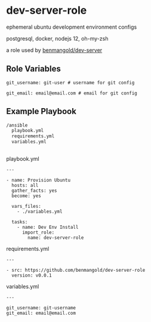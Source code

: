 dev-server-role
=========

ephemeral ubuntu development environment configs

postgresql, docker, nodejs 12, oh-my-zsh

a role used by [benmangold/dev-server](https://github.com/benmangold/dev-server)

Role Variables
--------------

```text
git_username: git-user # username for git config

git_email: email@email.com # email for git config

```

Example Playbook
----------------

```fs
/ansible
  playbook.yml
  requirements.yml
  variables.yml
 
```

playbook.yml
```ansible
---

- name: Provision Ubuntu
  hosts: all
  gather_facts: yes
  become: yes

  vars_files:
    - ./variables.yml

  tasks:
    - name: Dev Env Install
      import_role:
        name: dev-server-role

```

requirements.yml
```ansible
---

- src: https://github.com/benmangold/dev-server-role
  version: v0.0.1

```

variables.yml
```ansible
---

git_username: git-username
git_email: email@email.com

```